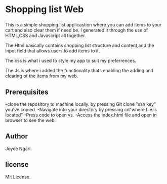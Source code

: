 # Shopping list Web

###
This is a simple shopping list applicastion where you can add items to your cart and also clear them if need be.
I generated it through the use of HTML,CSS and Javascript all together.

The Html basically contains shopping list structure and content,and the input field that allows users to add items to it.

The css is what i used to style my app to suit my preferrences.


The Js is where i added the functionality thats enabling the adding and clearing of the items from my web.



## Prerequisites
-clone the repository to machine locally.
by pressing Git clone "ssh key" you've copied.
-Navigate into your directory
by pressing cd"where file is located"
-Press code to open vs.
-Access the index.html file and open in browser to see the web.

## Author
Joyce Ngari.

## license
Mit License.
